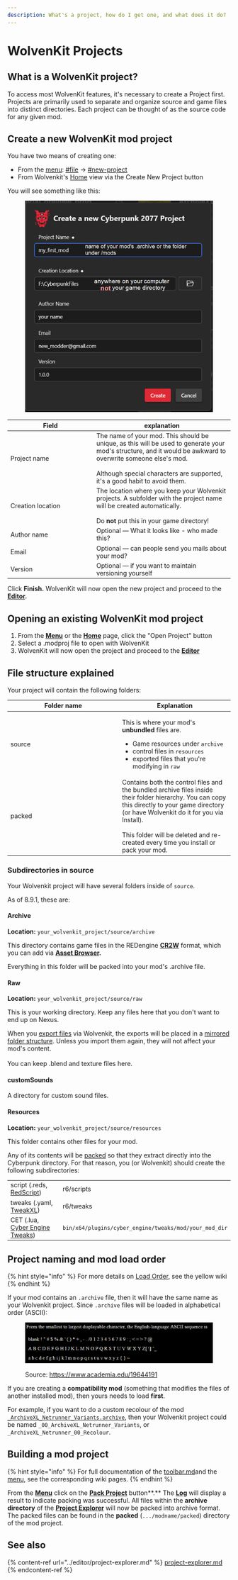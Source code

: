 ```yaml
---
description: What's a project, how do I get one, and what does it do?
---
```


# WolvenKit Projects

## What is a WolvenKit project?

To access most WolvenKit features, it's necessary to create a Project first. Projects are primarily used to separate and organize source and game files into distinct directories. Each project can be thought of as the source code for any given mod.

## Create a new WolvenKit mod project

You have two means of creating one:&#x20;

* From the [menu](../menu/ "mention"): [#file](../menu/#file "mention") -> [#new-project](../menu/#new-project "mention")
* From Wolvenkit's [Home](../home/) view via the Create New Project button

You will see something like this:

<figure><img src="../../.gitbook/assets/wolvenkit_new_project.png" alt=""><figcaption></figcaption></figure>

<table><thead><tr><th width="180">Field</th><th>explanation</th></tr></thead><tbody><tr><td>Project name</td><td>The name of your mod. This should be unique, as this will be used to generate your mod's structure, and it would be awkward to overwrite someone else's mod. <br><br>Although special characters are supported, it's a good habit to avoid them.</td></tr><tr><td>Creation location</td><td>The location where you keep your Wolvenkit projects. A subfolder with the project name will be created automatically. <br><br>Do <strong>not</strong> put this in your game directory!</td></tr><tr><td>Author name</td><td>Optional — What it looks like - who made this?</td></tr><tr><td>Email</td><td>Optional — can people send you mails about your mod? </td></tr><tr><td>Version</td><td>Optional — if you want to maintain versioning yourself</td></tr></tbody></table>

Click **Finish.** WolvenKit will now open the new project and proceed to the [**Editor**](../editor/)**.**

## Opening an existing WolvenKit mod project

1. From the [**Menu**](../menu/#new-project) or the [**Home**](../home/) page, click the "Open Project" button
2. Select a .modproj file to open with WolvenKit
3. WolvenKit will now open the project and proceed to the [**Editor**](../editor/)

## File structure explained

Your project will contain the following folders:

<table><thead><tr><th width="238">Folder name</th><th>Explanation</th></tr></thead><tbody><tr><td>source</td><td><p>This is where your mod's <strong>unbundled</strong> files are. </p><ul><li>Game resources under <code>archive</code></li><li>control files in <code>resources</code></li><li>exported files that you're modifying in <code>raw</code> </li></ul></td></tr><tr><td>packed</td><td>Contains both the control files and the bundled archive files inside their folder hierarchy. You can copy this directly to your game directory (or have Wolvenkit do it for you via Install).<br><br>This folder will be deleted and re-created every time you install or pack your mod. </td></tr></tbody></table>

### Subdirectories in source

Your Wolvenkit project will have several folders inside of `source`.&#x20;

As of 8.9.1, these are:

#### Archive

**Location:** `your_wolvenkit_project/source/archive`

This directory contains game files in the REDengine [**CR2W**](../../help/glossary.md#cr-2-w) format, which you can add via [**Asset Browser**](../editor/asset-browser.md)**.**&#x20;

Everything in this folder will be packed into your mod's .archive file.

#### Raw

**Location:** `your_wolvenkit_project/source/raw`

This is your working directory. Keep any files here that you don't want to end up on Nexus.

When you [export files](import-export/) via Wolvenkit, the exports will be placed in a [mirrored folder structure](import-export/#file-structure-the-raw-folder). Unless you import them again, they will not affect your mod's content.\
\
You can keep .blend and texture files here.

#### customSounds

A directory for custom sound files.

#### Resources

**Location:** `your_wolvenkit_project/source/resources`

This folder contains other files for your mod.&#x20;

Any of its contents will be [packed](../menu/toolbar.md#pack-mod) so that they extract directly into the Cyberpunk directory. For that reason, you (or Wolvenkit) should create the following subdirectories:

|                                                                                                                                     |                                                        |
| ----------------------------------------------------------------------------------------------------------------------------------- | ------------------------------------------------------ |
| script (.reds, [RedScript](http://127.0.0.1:5000/s/4gzcGtLrr90pVjAWVdTc/for-mod-creators/references-lists-and-overviews/scripting)) | r6/scripts                                             |
| tweaks (.yaml, [TweakXL](http://127.0.0.1:5000/s/4gzcGtLrr90pVjAWVdTc/for-mod-creators/core-mods-explained/archivexl))              | r6/tweaks                                              |
| CET (.lua, [Cyber Engine Tweaks](https://wiki.redmodding.org/cyber-engine-tweaks/))                                                 | `bin/x64/plugins/cyber_engine/tweaks/mod/your_mod_dir` |

## Project naming and mod load order

{% hint style="info" %}
For more details on [Load Order](http://127.0.0.1:5000/s/4gzcGtLrr90pVjAWVdTc/for-mod-users/users-modding-cyberpunk-2077/load-order "mention"), see the yellow wiki
{% endhint %}

If your mod contains an `.archive` file, then it will have the same name as your Wolvenkit project. Since `.archive` files will be loaded in alphabetical order (ASCII):

<figure><img src="../../.gitbook/assets/image (10).png" alt=""><figcaption><p>Source: <a href="https://www.academia.edu/19644191">https://www.academia.edu/19644191</a></p></figcaption></figure>

If you are creating a **compatibility mod** (something that modifies the files of another installed mod), then yours needs to load **first**.

For example, if you want to do a custom recolour of the mod [`_ArchiveXL_Netrunner_Variants.archive`](http://127.0.0.1:5000/s/4gzcGtLrr90pVjAWVdTc/for-mod-creators/modding-guides/items-equipment/recolours-and-refits), then your Wolvenkit project could be named `_00_ArchiveXL_Netrunner_Variants`, or `_ArchiveXL_Netrunner_00_Recolour`.

## Building a mod project

{% hint style="info" %}
For full documentation of the [toolbar.md](../menu/toolbar.md "mention")and the [menu](../menu/ "mention"), see the corresponding wiki pages.
{% endhint %}

From the [**Menu**](../menu/#new-project) click on the [**Pack Project**](../menu/#pack-project) button**.** The [**Log**](../editor/log.md) will display a result to indicate packing was successful. All files within the **archive directory** of the [**Project Explorer**](../editor/project-explorer.md) will now be packed into archive format. The packed files can be found in the **packed** (`.../modname/packed`) directory of the mod project.

## See also

{% content-ref url="../editor/project-explorer.md" %}
[project-explorer.md](../editor/project-explorer.md)
{% endcontent-ref %}
